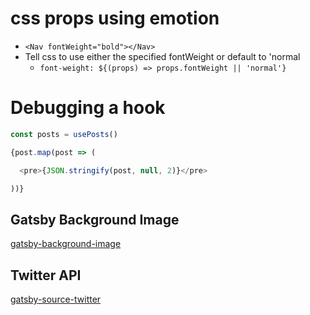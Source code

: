 # css props using emotion

- `<Nav fontWeight="bold"></Nav>`
- Tell css to use either the specified fontWeight or default to 'normal
  - `font-weight: ${(props) => props.fontWeight || 'normal'}`

# Debugging a hook

```js
const posts = usePosts()

{post.map(post => (

  <pre>{JSON.stringify(post, null, 2)}</pre>

))}
```

## Gatsby Background Image
[gatsby-background-image](https://www.gatsbyjs.org/packages/gatsby-background-image/)


## Twitter API
[gatsby-source-twitter](https://www.gatsbyjs.org/packages/gatsby-source-twitter/)